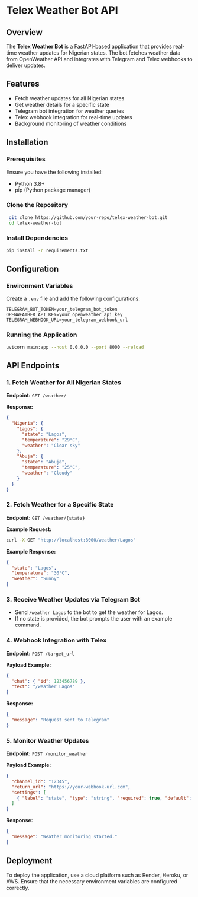 # Telex Weather Bot API

## Overview
The **Telex Weather Bot** is a FastAPI-based application that provides real-time weather updates for Nigerian states. The bot fetches weather data from OpenWeather API and integrates with Telegram and Telex webhooks to deliver updates.

## Features
- Fetch weather updates for all Nigerian states
- Get weather details for a specific state
- Telegram bot integration for weather queries
- Telex webhook integration for real-time updates
- Background monitoring of weather conditions

## Installation

### Prerequisites
Ensure you have the following installed:
- Python 3.8+
- pip (Python package manager)

### Clone the Repository
```sh
 git clone https://github.com/your-repo/telex-weather-bot.git
 cd telex-weather-bot
```

### Install Dependencies
```sh
pip install -r requirements.txt
```

## Configuration

### Environment Variables
Create a `.env` file and add the following configurations:
```env
TELEGRAM_BOT_TOKEN=your_telegram_bot_token
OPENWEATHER_API_KEY=your_openweather_api_key
TELEGRAM_WEBHOOK_URL=your_telegram_webhook_url
```

### Running the Application
```sh
uvicorn main:app --host 0.0.0.0 --port 8000 --reload
```

## API Endpoints

### 1. Fetch Weather for All Nigerian States
**Endpoint:** `GET /weather/`

**Response:**
```json
{
  "Nigeria": {
    "Lagos": {
      "state": "Lagos",
      "temperature": "29°C",
      "weather": "Clear sky"
    },
    "Abuja": {
      "state": "Abuja",
      "temperature": "25°C",
      "weather": "Cloudy"
    }
  }
}
```

### 2. Fetch Weather for a Specific State
**Endpoint:** `GET /weather/{state}`

**Example Request:**
```sh
curl -X GET "http://localhost:8000/weather/Lagos"
```

**Example Response:**
```json
{
  "state": "Lagos",
  "temperature": "30°C",
  "weather": "Sunny"
}
```

### 3. Receive Weather Updates via Telegram Bot
- Send `/weather Lagos` to the bot to get the weather for Lagos.
- If no state is provided, the bot prompts the user with an example command.

### 4. Webhook Integration with Telex
**Endpoint:** `POST /target_url`

**Payload Example:**
```json
{
  "chat": { "id": 123456789 },
  "text": "/weather Lagos"
}
```

**Response:**
```json
{
  "message": "Request sent to Telegram"
}
```

### 5. Monitor Weather Updates
**Endpoint:** `POST /monitor_weather`

**Payload Example:**
```json
{
  "channel_id": "12345",
  "return_url": "https://your-webhook-url.com",
  "settings": [
    { "label": "state", "type": "string", "required": true, "default": "Lagos" }
  ]
}
```

**Response:**
```json
{
  "message": "Weather monitoring started."
}
```

## Deployment
To deploy the application, use a cloud platform such as Render, Heroku, or AWS. Ensure that the necessary environment variables are configured correctly.
